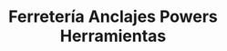 ---
title: "Ferretería Anclajes Powers Herramientas"
url: /caracas/ferreteria-anclajes-powers-herramientas/
shop: Eisenwaren
---